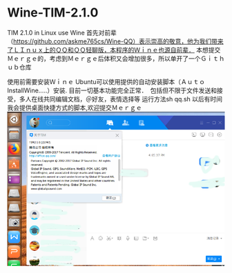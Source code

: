 # Wine-TIM-2.1.0
TIM 2.1.0 in Linux use Wine 
首先对前辈（https://github.com/askme765cs/Wine-QQ）表示崇高的敬意，他为我们带来了ＬＩｎｕｘ上的ＱＱ和ＱＱ轻聊版，本程序的Ｗｉｎｅ也源自前辈．
本想提交Ｍｅｒｇｅ的，考虑到Ｍｅｒｇｅ后体积又会增加很多，所以单开了一个Ｇｉｔｈｕｂ仓库

使用前需要安装Ｗｉｎｅ  Ubuntu可以使用提供的自动安装脚本（ＡｕｔｏInstallWine.....）安装.
目前一切基本功能完全正常．　包括但不限于文件发送和接受，多人在线共同编辑文档，＠好友，表情选择等
运行方法sh qq.sh    以后有时间我会提供桌面快捷方式的脚本,欢迎提交Ｍｅｒｇｅ
![](https://github.com/leixd1994/Wine-TIM-2.1.0/blob/master/tim.png)


